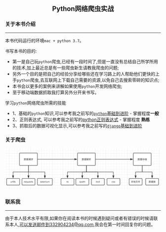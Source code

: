## <center>Python网络爬虫实战</center>

### 关于本书介绍
---

本书代码运行的环境`mac + python 3.7`。


书写本书的目的:
* 第一是自己玩`python`爬虫,已经有一段时间了,但是一直没有总结自己所学所用的技术,加上最近总是有一些爬虫新生请教我爬虫的问题;
* 另外一个目的是把自己的经验分享给哪些还在学习路上的人帮助他们更快的上手`python`爬虫,去互联网上下载自己需要的资源,以免自己去搜索零碎的知识点;
* 本书会以更多的案例来讲解如果使用`python`开发网络爬虫;
* 至于移动端数据抓取我打算另外分开来书写。


学习`python`网络爬虫所需的技能
* 1、基础的`python`知识,可以参考我之前写的[`python`基础到进阶](https://kuangshp1.gitbooks.io/python-base/content/) - 掌握程度**一般**
* 2、正则表达式, 可以参考我之前写的[python正则表达式](https://kuangshp1.gitbooks.io/python-base/content/chapter05/0.html) - 掌握程度 **熟练**
* 3、抓取后的数据可视化显示,可以参考我之前写的[`django`基础到进阶](https://kuangshp1.gitbooks.io/django-book/content/)

### 关于爬虫

![爬虫架构](./爬虫架构.jpg)

### 联系我
---

由于本人技术水平有限,如果你在阅读本书的时候遇到疑问或者有错误的时候请联系本人,可以发送邮件到332904234@qq.com,我会在第一时间回复你的问题。
